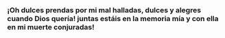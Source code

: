 ### ¡Oh dulces prendas por mi mal halladas, dulces y alegres cuando Dios quería! juntas estáis en la memoria mía y con ella en mi muerte conjuradas!
